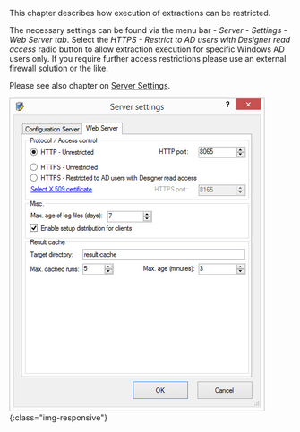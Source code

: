 This chapter describes how execution of extractions can be restricted.

The necessary settings can be found via the menu bar - *Server - Settings - Web Server tab*. Select the *HTTPS - Restrict to AD users with Designer read access* radio button to allow extraction execution for specific Windows AD users only. If you require further access restrictions please use an external firewall solution or the like.

Please see also chapter on [Server Settings](../server/server-settings). 


![XU3_ServerSettings_web_tab](/img/content/XU3_ServerSettings_web_tab.png){:class="img-responsive"}

 
